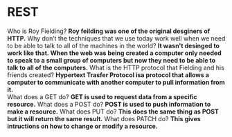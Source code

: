 # REST

Who is Roy Fielding? **Roy feilding was one of the original desginers of HTTP.**
Why don’t the techniques that we use today work well when we need to be able to talk to all of the machines in the world? **It wasn't desinged to work like that.  When the web was being created a computer only needed to speak to a small group of computers but now they need to be able to talk to all of the computers.**
What is the HTTP protocol that Fielding and his friends created? **Hypertext Trasfer Protocol isa protocol that allows a computer to communicate with another computer to pull information from it.**  
What does a GET do? **GET is used to request data from a specific resource.**
What does a POST do? **POST is used to push information to make a resource.**
What does PUT do? **This does the same thing as POST but it will return the same result.**
What does PATCH do? **This gives intructions on how to change or modify a resource.**
